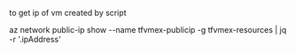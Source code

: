 to get ip of vm created by script

az network public-ip show --name tfvmex-publicip -g tfvmex-resources | jq -r '.ipAddress'